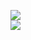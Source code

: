 [![](https://img.shields.io/badge/Made%20With-Github%20Spray-lightgrey.svg?style=for-the-badge&logo=github)](https://github.com/Annihil/github-spray#664)  
[![](https://i.imgur.com/2DrTn0Z.gif)](https://github.com/Annihil/github-spray)